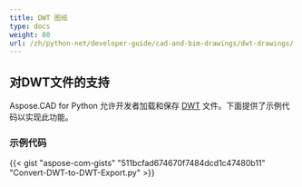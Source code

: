 ```yaml
---
title: DWT 图纸
type: docs
weight: 80
url: /zh/python-net/developer-guide/cad-and-bim-drawings/dwt-drawings/
---
```


## **对DWT文件的支持**

Aspose.CAD for Python 允许开发者加载和保存 [DWT](https://docs.fileformat.com/cad/dwt/) 文件。下面提供了示例代码以实现此功能。

### 示例代码

{{< gist "aspose-com-gists" "511bcfad674670f7484dcd1c47480b11" "Convert-DWT-to-DWT-Export.py" >}}
